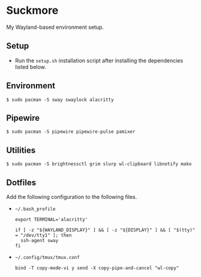 # Suckmore

My Wayland-based environment setup.


## Setup

* Run the `setup.sh` installation script after installing the dependencies
  listed below.


## Environment

```
$ sudo pacman -S sway swaylock alacritty
```


## Pipewire

```
$ sudo pacman -S pipewire pipewire-pulse pamixer
```


## Utilities

```
$ sudo pacman -S brightnessctl grim slurp wl-clipboard libnotify mako
```


## Dotfiles

Add the following configuration to the following files.

* `~/.bash_profile`
  ```
  export TERMINAL='alacritty'

  if [ -z "${WAYLAND_DISPLAY}" ] && [ -z "${DISPLAY}" ] && [ "$(tty)" = "/dev/tty1" ]; then
    ssh-agent sway
  fi
  ```
* `~/.config/tmux/tmux.conf`
  ```
  bind -T copy-mode-vi y send -X copy-pipe-and-cancel "wl-copy"
  ```
